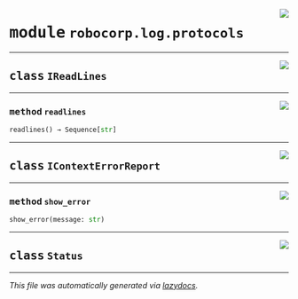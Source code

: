 <!-- markdownlint-disable -->

<a href="../../log/src/robocorp/log/protocols.py#L0"><img align="right" style="float:right;" src="https://img.shields.io/badge/-source-cccccc?style=flat-square" /></a>

# <kbd>module</kbd> `robocorp.log.protocols`






---

<a href="../../log/src/robocorp/log/protocols.py#L10"><img align="right" style="float:right;" src="https://img.shields.io/badge/-source-cccccc?style=flat-square" /></a>

## <kbd>class</kbd> `IReadLines`







---

<a href="../../log/src/robocorp/log/protocols.py#L11"><img align="right" style="float:right;" src="https://img.shields.io/badge/-source-cccccc?style=flat-square" /></a>

### <kbd>method</kbd> `readlines`

```python
readlines() → Sequence[str]
```






---

<a href="../../log/src/robocorp/log/protocols.py#L15"><img align="right" style="float:right;" src="https://img.shields.io/badge/-source-cccccc?style=flat-square" /></a>

## <kbd>class</kbd> `IContextErrorReport`







---

<a href="../../log/src/robocorp/log/protocols.py#L16"><img align="right" style="float:right;" src="https://img.shields.io/badge/-source-cccccc?style=flat-square" /></a>

### <kbd>method</kbd> `show_error`

```python
show_error(message: str)
```






---

<a href="../../log/src/robocorp/log/protocols.py#L22"><img align="right" style="float:right;" src="https://img.shields.io/badge/-source-cccccc?style=flat-square" /></a>

## <kbd>class</kbd> `Status`










---

_This file was automatically generated via [lazydocs](https://github.com/ml-tooling/lazydocs)._

